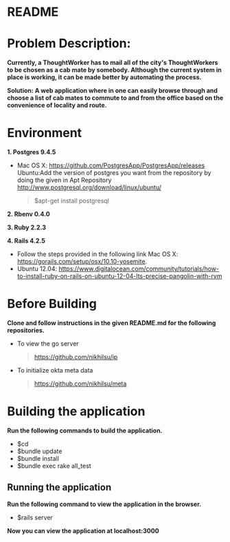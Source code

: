 README
======
# Problem Description:
  **Currently, a ThoughtWorker has to mail all of the city's ThoughtWorkers to be chosen as a cab mate by somebody. Although the current system in place is working, it can be made better by automating the process.**

  **Solution: A web application where in one can easily browse through and choose a list of cab mates to commute to and from the office based on the convenience of locality and route.**

# Environment
  **1. Postgres 9.4.5**

*    Mac OS X: https://github.com/PostgresApp/PostgresApp/releases
    Ubuntu:Add the version of postgres you want from the repository by doing the given in Apt Repository http://www.postgresql.org/download/linux/ubuntu/
        >   $apt-get install postgresql

**2. Rbenv 0.4.0** 

**3. Ruby 2.2.3**

**4. Rails 4.2.5**
* Follow the steps provided in the following link Mac OS X: https://gorails.com/setup/osx/10.10-yosemite.
* Ubuntu 12.04: https://www.digitalocean.com/community/tutorials/how-to-install-ruby-on-rails-on-ubuntu-12-04-lts-precise-pangolin-with-rvm

# Before Building
**Clone and follow instructions in the given README.md for the following repositories.**
* To view the go server
    > https://github.com/nikhilsu/ip
* To initialize okta meta data
    > https://github.com/nikhilsu/meta


# Building the application
  **Run the following commands to build the application.**

* $cd <path-to-project-directory>
* $bundle update
* $bundle install
* $bundle exec rake all_test

## Running the application ##
**Run the following command to view the application in the browser.**

* $rails server

**Now you can view the application at localhost:3000**